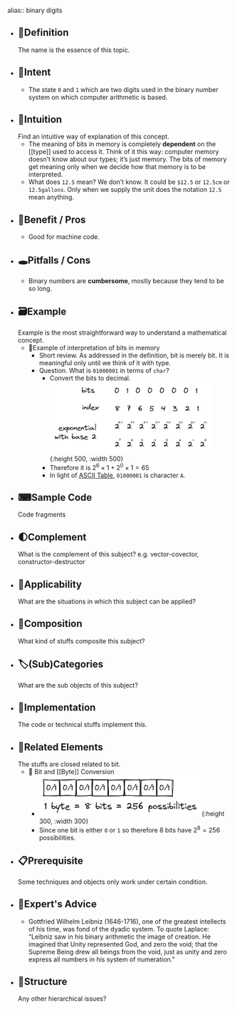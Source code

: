 alias:: binary digits

- ## 📝Definition
  The name is the essence of this topic.
- ## 🎯Intent
	- The state `0` and `1` which are two digits used in the binary number system on which computer arithmetic is based.
- ## 🧠Intuition
  Find an intuitive way of explanation of this concept.
	- The meaning of bits in memory is completely **dependent** on the [[type]] used to access it. Think of it this way: computer memory doesn’t know about our types; it’s just memory. The bits of memory get meaning only when we decide how that memory is to be interpreted.
	- What does `12.5` mean? We don’t know. It could be `$12.5` or `12.5cm` or `12.5gallons`. Only when we supply the unit does the notation `12.5` mean anything.
- ## 🚀Benefit / Pros
	- Good for machine code.
- ## 🕳Pitfalls / Cons
	- Binary numbers are **cumbersome**, mostly because they tend to be so long.
- ## 🗃Example  
  Example is the most straightforward way to understand a mathematical concept.
	- 📌Example of interpretation of bits in memory
		- Short review. As addressed in the definition, bit is merely bit. It is meaningful only until we think of it with type.
		- Question. What is `01000001` in terms of `char`?
			- Convert the bits to decimal.
			  ![name](../assets/01000001_bits.png){:height 500, :width 500}
			- Therefore it is $2^6\times1+2^0\times1=65$
			- In light of [ASCII Table](((630eca62-179b-4f2d-b644-cfc09f4b2681))), `01000001` is character `A`.
- ## ⌨Sample Code
   Code fragments
- ## 🌓Complement
  What is the complement of this subject? e.g. vector-covector, constructor-destructor
- ## 🤳Applicability
   What are the situations in which this subject can be applied?
- ## 🧪Composition
  What kind of stuffs composite this subject?
- ## 🏷(Sub)Categories
  What are the sub objects of this subject?
- ## 🔎Implementation
   The code or technical stuffs implement this.
- ## 🧬Related Elements
  The stuffs are closed related to bit.
	- 📌 Bit and [[Byte]] Conversion
		- ![name](../assets/bit_byte_conversion.png){:height 300, :width 300}
		- Since one bit is either `0` or `1` so therefore 8 bits have $2^8=256$ possibilities.
- ## 📋Prerequisite
  Some techniques and objects only work under certain condition.
- ## 🥼Expert's Advice
	- Gottfried Wilhelm Leibniz (1646-1716), one of the greatest intellects of his time, was fond of the dyadic system. To quote Laplace: “Leibniz saw in his binary arithmetic the image of creation. He imagined that Unity represented God, and zero the void; that the Supreme Being drew all beings from the void, just as unity and zero express all numbers in his system of numeration.”
- ## 🧱Structure
  Any other hierarchical issues?